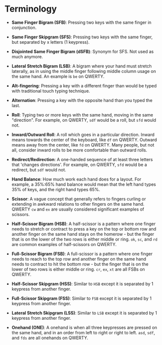 # Terminology

- **Same Finger Bigram (SFB)**: Pressing two keys with the same finger in conjunction.

- **Same Finger Skipgram (SFS)**: Pressing two keys with the same finger, but separated by x letters (1 keypress).

- **Disjointed Same Finger Bigram (dSFB)**: Synonym for SFS. Not used as much anymore.

- **Lateral Stretch Bigram (LSB)**: A bigram where your hand must stretch laterally, as in using the middle finger following middle column usage on the same hand. An example is `be` on QWERTY.

- **Alt-fingering**: Pressing a key with a different finger than would be typed with traditional touch typing technique.

- **Alternation**: Pressing a key with the opposite hand than you typed the last.

- **Roll**: Typing two or more keys with the same hand, moving in the same "direction". For example, on QWERTY, `sdf` would be a roll, but `sfd` would not.

- **Inward/Outward Roll**: A roll which goes in a particular direction. Inward means towards the center of the keyboard, like `df` on QWERTY. Outward means away from the center, like `fd` on QWERTY. Many people, but not all, consider inward rolls to be more comfortable than outward rolls.

- **Redirect/Redirection**: A one-handed sequence of at least three letters that 'changes directions'. For example, on QWERTY, `sfd` would be a redirect, but `sdf` would not.

- **Hand Balance**: How much work each hand does for a layout. For example, a 35%:65% hand balance would mean that the left hand types 35% of keys, and the right hand types 65%.

- **Scissor**: A vague concept that generally refers to fingers curling or extending in awkward relations to other fingers on the same hand. QWERTY `cw` and `ex` are usually considered significant examples of scissors.

- **Half-Scissor Bigram (HSB)**: A half-scissor is a pattern where one finger needs to stretch or contract to press a key on the top or bottom row and another finger on the same hand stays on the homerow - but the finger that is on the lower of the two rows is either middle or ring. `ok`, `sc`, and `rd` are common examples of half-scissors on QWERTY.

- **Full-Scissor Bigram (FSB)**: A full-scissor is a pattern where one finger needs to reach to the top row and another finger on the same hand needs to contract to hit the bottom row - but the finger that is on the lower of two rows is either middle or ring. `cr`, `ex`, `xt` are all FSBs on QWERTY.

- **Half-Scissor Skipgram (HSS)**: Similar to `HSB` except it is separated by 1 keypress from another finger.

- **Full-Scissor Skipgram (FSS)**: Similar to `FSB` except it is separated by 1 keypress from another finger.

- **Lateral Stretch Skipgram (LSS)**: Similar to `LSB` except it is separated by 1 keypress from another finger.

- **Onehand (ONE)**: A onehand is when all three keypresses are pressed on the same hand, and in an order from left to right or right to left. `asd`, `sdf`, and `fds` are all onehands on QWERTY.


